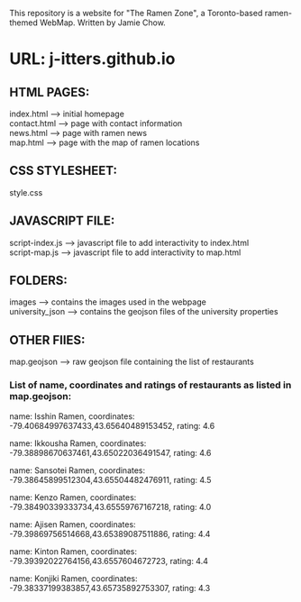 This repository is a website for "The Ramen Zone", a Toronto-based ramen-themed WebMap. Written by Jamie Chow.

# URL: j-itters.github.io

## HTML PAGES:
index.html --> initial homepage  
contact.html --> page with contact information  
news.html --> page with ramen news  
map.html --> page with the map of ramen locations   

## CSS STYLESHEET:
style.css  

## JAVASCRIPT FILE:
script-index.js --> javascript file to add interactivity to index.html  
script-map.js --> javascript file to add interactivity to map.html

## FOLDERS:
images --> contains the images used in the webpage  
university_json --> contains the geojson files of the university properties

## OTHER FIlES:
map.geojson --> raw geojson file containing the list of restaurants

### List of name, coordinates and ratings of restaurants as listed in map.geojson:
name: Isshin Ramen, coordinates: -79.40684997637433,43.65640489153452, rating: 4.6

name: Ikkousha Ramen, coordinates: -79.38898670637461,43.65022036491547, rating: 4.6

name: Sansotei Ramen, coordinates: -79.38645899512304,43.65504482476911, rating: 4.5

name: Kenzo Ramen, coordinates: -79.38490339333734,43.65559767167218, rating: 4.0

name: Ajisen Ramen, coordinates: -79.39869756514668,43.65389087511886, rating: 4.4

name: Kinton Ramen, coordinates: -79.39392022764156,43.6557604672723, rating: 4.4

name: Konjiki Ramen, coordinates: -79.38337199383857,43.65735892753307, rating: 4.3
